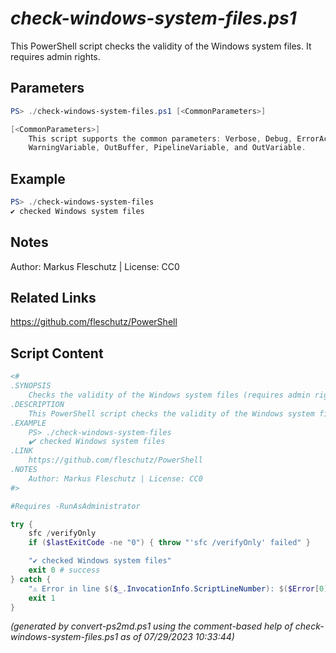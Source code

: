 *check-windows-system-files.ps1*
================

This PowerShell script checks the validity of the Windows system files. It requires admin rights.

Parameters
----------
```powershell
PS> ./check-windows-system-files.ps1 [<CommonParameters>]

[<CommonParameters>]
    This script supports the common parameters: Verbose, Debug, ErrorAction, ErrorVariable, WarningAction, 
    WarningVariable, OutBuffer, PipelineVariable, and OutVariable.
```

Example
-------
```powershell
PS> ./check-windows-system-files
✔️ checked Windows system files

```

Notes
-----
Author: Markus Fleschutz | License: CC0

Related Links
-------------
https://github.com/fleschutz/PowerShell

Script Content
--------------
```powershell
<#
.SYNOPSIS
	Checks the validity of the Windows system files (requires admin rights)
.DESCRIPTION
	This PowerShell script checks the validity of the Windows system files. It requires admin rights.
.EXAMPLE
	PS> ./check-windows-system-files
	✔️ checked Windows system files
.LINK
	https://github.com/fleschutz/PowerShell
.NOTES
	Author: Markus Fleschutz | License: CC0
#>

#Requires -RunAsAdministrator

try {
	sfc /verifyOnly
	if ($lastExitCode -ne "0") { throw "'sfc /verifyOnly' failed" }

	"✔️ checked Windows system files"
	exit 0 # success
} catch {
	"⚠️ Error in line $($_.InvocationInfo.ScriptLineNumber): $($Error[0])"
	exit 1
}
```

*(generated by convert-ps2md.ps1 using the comment-based help of check-windows-system-files.ps1 as of 07/29/2023 10:33:44)*
